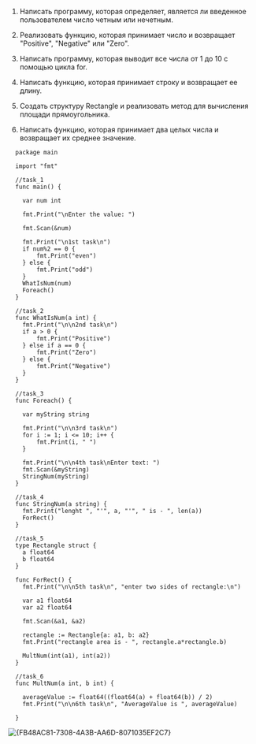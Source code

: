 1. Написать программу, которая определяет, является ли введенное пользователем число четным или нечетным.

2. Реализовать функцию, которая принимает число и возвращает "Positive", "Negative" или "Zero".

3. Написать программу, которая выводит все числа от 1 до 10 с помощью цикла for.

4. Написать функцию, которая принимает строку и возвращает ее длину.

5. Создать структуру Rectangle и реализовать метод для вычисления площади прямоугольника.

6. Написать функцию, которая принимает два целых числа и возвращает их среднее значение.

```
  package main
  
  import "fmt"
  
  //task_1
  func main() {
  
  	var num int
  
  	fmt.Print("\nEnter the value: ")
  
  	fmt.Scan(&num)
  
  	fmt.Print("\n1st task\n")
  	if num%2 == 0 {
  		fmt.Print("even")
  	} else {
  		fmt.Print("odd")
  	}
  	WhatIsNum(num)
  	Foreach()
  }
  
  //task_2
  func WhatIsNum(a int) {
  	fmt.Print("\n\n2nd task\n")
  	if a > 0 {
  		fmt.Print("Positive")
  	} else if a == 0 {
  		fmt.Print("Zero")
  	} else {
  		fmt.Print("Negative")
  	}
  }
  
  //task_3
  func Foreach() {
  
  	var myString string
  
  	fmt.Print("\n\n3rd task\n")
  	for i := 1; i <= 10; i++ {
  		fmt.Print(i, " ")
  	}
  
  	fmt.Print("\n\n4th task\nEnter text: ")
  	fmt.Scan(&myString)
  	StringNum(myString)
  }
  
  //task_4
  func StringNum(a string) {
  	fmt.Print("lenght ", "'", a, "'", " is - ", len(a))
  	ForRect()
  }
  
  //task_5
  type Rectangle struct {
  	a float64
  	b float64
  }
  
  func ForRect() {
  	fmt.Print("\n\n5th task\n", "enter two sides of rectangle:\n")
  
  	var a1 float64
  	var a2 float64
  
  	fmt.Scan(&a1, &a2)
  
  	rectangle := Rectangle{a: a1, b: a2}
  	fmt.Print("rectangle area is - ", rectangle.a*rectangle.b)
  
  	MultNum(int(a1), int(a2))
  }
  
  //task_6
  func MultNum(a int, b int) {
  
  	averageValue := float64((float64(a) + float64(b)) / 2)
  	fmt.Print("\n\n6th task\n", "AverageValue is ", averageValue)
  
  }

```
![{FB48AC81-7308-4A3B-AA6D-8071035EF2C7}](https://github.com/user-attachments/assets/342d1c8e-6451-4b9c-80db-bff6755a068d)
